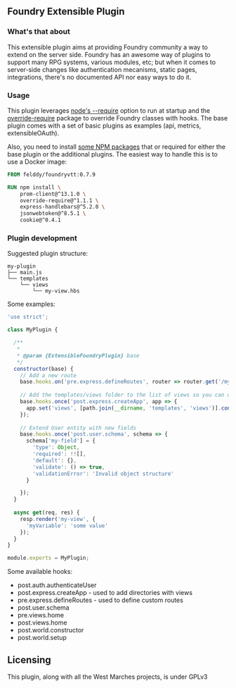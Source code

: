 ## Foundry Extensible Plugin

### What's that about

This extensible plugin aims at providing Foundry community a way to extend on the server side.
Foundry has an awesome way of plugins to support many RPG systems, various modules, etc; but when it comes to 
server-side changes like authentication mecanisms, static pages, integrations, there's no documented API nor easy ways to do it.

### Usage

This plugin leverages [node's --require](https://nodejs.org/api/cli.html#cli_r_require_module) option to run at startup 
and the [override-require](https://www.npmjs.com/package/override-require) package to override Foundry classes with hooks.
The base plugin comes with a set of basic plugins as examples (api, metrics, extensibleOAuth).

Also, you need to install [some NPM packages](package.json) that or required for either the base plugin or the additional plugins.
The easiest way to handle this is to use a Docker image:

```dockerfile
FROM felddy/foundryvtt:0.7.9

RUN npm install \
    prom-client@^13.1.0 \
    override-require@^1.1.1 \
    express-handlebars@^5.2.0 \
    jsonwebtoken@^8.5.1 \
    cookie@^0.4.1
```

### Plugin development

Suggested plugin structure:

```
my-plugin
├── main.js
└── templates
    └── views
        └── my-view.hbs
```

Some examples:

```javascript
'use strict';

class MyPlugin {

  /**
   *
   * @param {ExtensibleFoundryPlugin} base
   */
  constructor(base) {
    // Add a new route
    base.hooks.on('pre.express.defineRoutes', router => router.get('/my-route', this.get));
    
    // Add the templates/views folder to the list of views so you can override an existing view
    base.hooks.once('post.express.createApp', app => {
      app.set('views', [path.join(__dirname, 'templates', 'views')].concat(app.get('views')));
    });
    
    // Extend User entity with new fields
    base.hooks.once('post.user.schema', schema => {
      schema['my-field'] = {
        'type': Object,
        'required': !![],
        'default': {},
        'validate': () => true,
        'validationError': 'Invalid object structure'
      }

    });
  }
  
  async get(req, res) {
    resp.render('my-view', {
      'myVariable': 'some value'
    });
  }
}

module.exports = MyPlugin;
```

Some available hooks:
* post.auth.authenticateUser
* post.express.createApp - used to add directories with views
* pre.express.defineRoutes - used to define custom routes
* post.user.schema
* pre.views.home
* post.views.home
* post.world.constructor
* post.world.setup

## Licensing

This plugin, along with all the West Marches projects, is under GPLv3